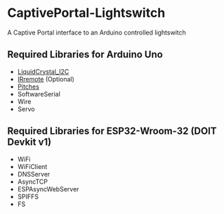 # CaptivePortal-Lightswitch
A Captive Portal interface to an Arduino controlled lightswitch

## Required Libraries for Arduino Uno
* [LiquidCrystal_I2C](https://github.com/johnrickman/LiquidCrystal_I2C)
* [IRremote](https://github.com/Arduino-IRremote/Arduino-IRremote) (Optional)
* [Pitches](https://gist.github.com/mikeputnam/2820675)
* SoftwareSerial
* Wire
* Servo

## Required Libraries for ESP32-Wroom-32 (DOIT Devkit v1)
* WiFi
* WiFiClient
* DNSServer
* AsyncTCP
* ESPAsyncWebServer
* SPIFFS
* FS
